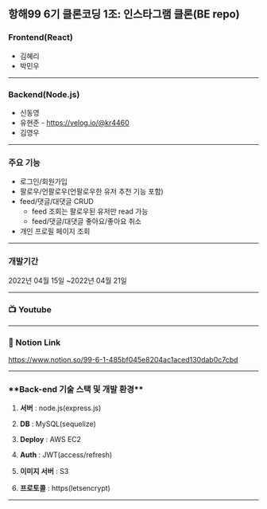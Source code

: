 ## 항해99 6기 클론코딩 1조: 인스타그램 클론(BE repo)

### Frontend(React)
- 김혜리
- 박민우
***
### Backend(Node.js)
- 신동영
- 유현준 - https://velog.io/@kr4460
- 김영우
 ***

### 주요 기능
- 로그인/회원가입
- 팔로우/언팔로우(언팔로우한 유저 추천 기능 포함)
- feed/댓글/대댓글 CRUD
  - feed 조회는 팔로우된 유저만 read 가능
  - feed/댓글/대댓글 좋아요/좋아요 취소
- 개인 프로필 페이지 조회

---

### 개발기간

2022년 04월 15일 ~2022년 04월 21일

---
### :tv: Youtube

---

### :balloon: Notion Link
https://www.notion.so/99-6-1-485bf045e8204ac1aced130dab0c7cbd

---

### \***\*Back-end 기술 스택 및 개발 환경\*\***

1) **서버**
: node.js(express.js)

2) **DB**
: MySQL(sequelize)

3) **Deploy**
: AWS EC2

4) **Auth**
: JWT(access/refresh)

5) **이미지 서버**
: S3

6) **프로토콜**
: https(letsencrypt)

---
